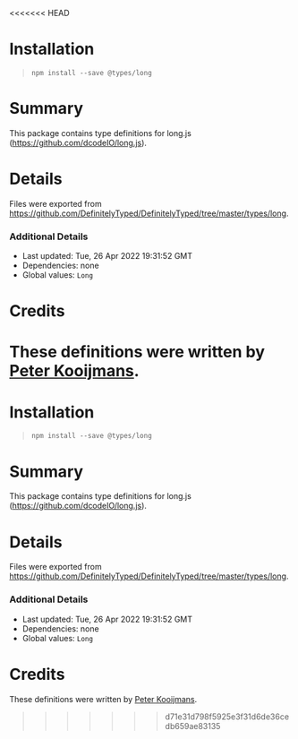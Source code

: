 <<<<<<< HEAD
# Installation
> `npm install --save @types/long`

# Summary
This package contains type definitions for long.js (https://github.com/dcodeIO/long.js).

# Details
Files were exported from https://github.com/DefinitelyTyped/DefinitelyTyped/tree/master/types/long.

### Additional Details
 * Last updated: Tue, 26 Apr 2022 19:31:52 GMT
 * Dependencies: none
 * Global values: `Long`

# Credits
These definitions were written by [Peter Kooijmans](https://github.com/peterkooijmans).
=======
# Installation
> `npm install --save @types/long`

# Summary
This package contains type definitions for long.js (https://github.com/dcodeIO/long.js).

# Details
Files were exported from https://github.com/DefinitelyTyped/DefinitelyTyped/tree/master/types/long.

### Additional Details
 * Last updated: Tue, 26 Apr 2022 19:31:52 GMT
 * Dependencies: none
 * Global values: `Long`

# Credits
These definitions were written by [Peter Kooijmans](https://github.com/peterkooijmans).
>>>>>>> d71e31d798f5925e3f31d6de36cedb659ae83135
